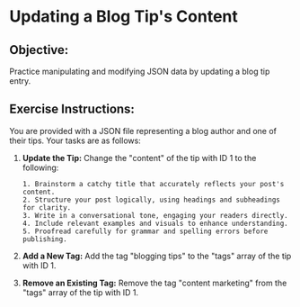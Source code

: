 #  Updating a Blog Tip's Content

## Objective:
Practice manipulating and modifying JSON data by updating a blog tip entry.

## Exercise Instructions:

You are provided with a JSON file representing a blog author and one of their tips. Your tasks are as follows:

1. **Update the Tip:** Change the "content" of the tip with ID 1 to the following:
    ```
    1. Brainstorm a catchy title that accurately reflects your post's content.
    2. Structure your post logically, using headings and subheadings for clarity.
    3. Write in a conversational tone, engaging your readers directly.
    4. Include relevant examples and visuals to enhance understanding.
    5. Proofread carefully for grammar and spelling errors before publishing.
    ```

2. **Add a New Tag:** Add the tag "blogging tips" to the  "tags" array of the tip with ID 1.


3. **Remove an Existing Tag:** Remove the tag "content marketing" from the "tags" array of the tip with ID 1.